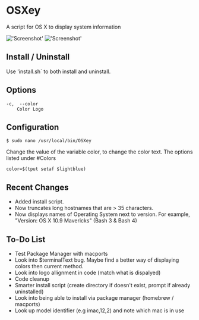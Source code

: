 OSXey
===============

A script for OS X to display system information

!['Screenshot'](https://raw.github.com/Gary00/OSXey/master/screenshot_normal.png)
!['Screenshot'](https://raw.github.com/Gary00/OSXey/master/screenshot_color.png)


Install / Uninstall
------------
Use 'install.sh` to both install and uninstall.


Options
------------
	-c,  --color
		Color Logo	


Configuration
------------
 	$ sudo nano /usr/local/bin/OSXey

Change the value of the variable color, to change the color text. The options listed under #Colors

	color=$(tput setaf $lightblue)

Recent Changes
--------------

* Added install script.
* Now truncates long hostnames that are > 35 characters.
* Now displays names of Operating System next to version. For example, "Version: OS X 10.9 Mavericks" (Bash 3 & Bash 4)


To-Do List
------------

* Test Package Manager with macports
* Look into $terminalText bug. Maybe find a better way of displaying colors then current method.
* Look into logo allignment in code (match what is dispalyed)
* Code cleanup
* Smarter install script (create directory if doesn't exist, prompt if already uninstalled)
* Look into being able to install via package manager (homebrew / macports)
* Look up model identifier (e.g imac,12,2) and note which mac is in use